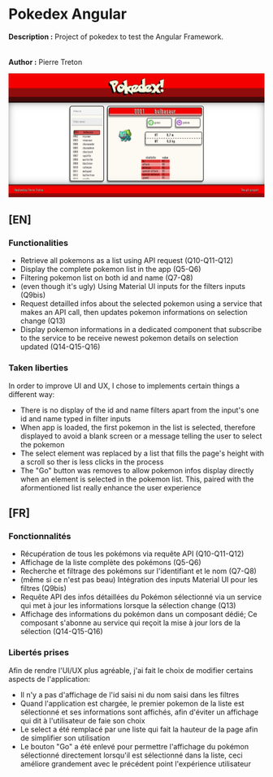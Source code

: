 # Pokedex Angular

**Description :**
Project of pokedex to test the Angular Framework.
######
**Author :** Pierre Treton

![alt text](./UI.png)

## [EN]

### Functionalities

* Retrieve all pokemons as a list using API request (Q10-Q11-Q12)
* Display the complete pokemon list in the app (Q5-Q6)
* Filtering pokemon list on both id and name (Q7-Q8)
* (even though it's ugly) Using Material UI inputs for the filters inputs (Q9bis)
* Request detailled infos about the selected pokemon using a service that makes an API call, then updates pokemon informations on selection change (Q13)
* Display pokemon informations in a dedicated component that subscribe to the service to be receive newest pokemon details on selection updated (Q14-Q15-Q16)

### Taken liberties

In order to improve UI and UX, I chose to implements certain things a different way:

* There is no display of the id and name filters apart from the input's one id and name typed in filter inputs
* When app is loaded, the first pokemon in the list is selected, therefore displayed to avoid a blank screen or a message telling the user to select the pokemon  
* The select element was replaced by a list that fills the page's height with a scroll so ther is less clicks in the process
* The "Go" button was removes to allow pokemon infos display directly when an element is selected in the pokemon list. This, paired with the aformentioned list really enhance the user experience

## [FR]

### Fonctionnalités

* Récupération de tous les pokémons via requête API (Q10-Q11-Q12)
* Affichage de la liste complète des pokémons (Q5-Q6)
* Recherche et filtrage des pokémons sur l'identifiant et le nom (Q7-Q8)
* (même si ce n'est pas beau) Intégration des inputs Material UI pour les filtres (Q9bis)
* Requête API des infos détaillées du Pokémon sélectionné via un service qui met à jour les informations lorsque la sélection change (Q13)
* Affichage des informations du pokémon dans un composant dédié; Ce composant s'abonne au service qui reçoit la mise à jour lors de la sélection (Q14-Q15-Q16)

### Libertés prises

Afin de rendre l'UI/UX plus agréable, j'ai fait le choix de modifier certains aspects de l'application:

* Il n'y a pas d'affichage de l'id saisi ni du nom saisi dans les filtres
* Quand l'application est chargée, le premier pokemon de la liste est sélectionné et ses informations sont affichés, afin d'éviter un affichage qui dit à l'utilisateur de faie son choix
* Le select a été remplacé par une liste qui fait la hauteur de la page afin de simplifier son utilisation
* Le bouton "Go" a été enlevé pour permettre l'affichage du pokémon sélectionné directement lorsqu'il est sélectionné dans la liste, ceci améliore grandement avec le précédent point l'expérience utilisateur

